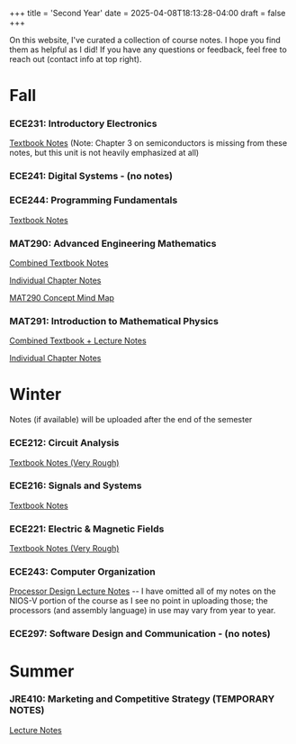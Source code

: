 +++
title = 'Second Year'
date = 2025-04-08T18:13:28-04:00
draft = false
+++

On this website, I've curated a collection of course notes. I hope you find them as helpful as I did! If you have any questions or feedback, feel free to reach out (contact info at top right).

# Fall

### ECE231: Introductory Electronics

[Textbook Notes](/files/secondyear/ece231.pdf) (Note: Chapter 3 on semiconductors is missing from these notes, but this unit is not heavily emphasized at all)

### ECE241: Digital Systems - (no notes)

### ECE244: Programming Fundamentals

[Textbook Notes](/files/secondyear/ece244.pdf) 

### MAT290: Advanced Engineering Mathematics

[Combined Textbook Notes](/files/secondyear/mat290.pdf)

[Individual Chapter Notes](https://github.com/arnav-patil-12/mat290-notes)

[MAT290 Concept Mind Map](/files/secondyear/290mindmap.pdf)

### MAT291: Introduction to Mathematical Physics 

[Combined Textbook + Lecture Notes](/files/secondyear/mat291.pdf)

[Individual Chapter Notes](https://github.com/arnav-patil-12/mat291-notes)

# Winter

Notes (if available) will be uploaded after the end of the semester

### ECE212: Circuit Analysis
[Textbook Notes (Very Rough)](/files/secondyear/ece212.pdf)

### ECE216: Signals and Systems

[Textbook Notes](/files/secondyear/ece216.pdf)

### ECE221: Electric & Magnetic Fields

[Textbook Notes (Very Rough)](/files/secondyear/ece221.pdf)

### ECE243: Computer Organization

[Processor Design Lecture Notes](/files/secondyear/ece243.pdf) -- I have omitted all of my notes on the NIOS-V portion of the course as I see no point in uploading those; the processors (and assembly language) in use may vary from year to year.

### ECE297: Software Design and Communication - (no notes)

# Summer 

### JRE410: Marketing and Competitive Strategy (TEMPORARY NOTES)
[Lecture Notes](/files/secondyear/jre410.pdf)

<!-- ### TEP444: Positive Psychology for Engineers (no notes (maybe)) -->
